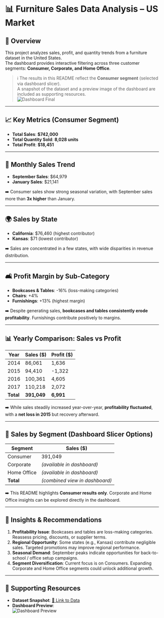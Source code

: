 # 📊 Furniture Sales Data Analysis – US Market  

## 📌 Overview  
This project analyzes sales, profit, and quantity trends from a furniture dataset in the United States.  
The dashboard provides interactive filtering across three customer segments: **Consumer, Corporate, and Home Office**.  

> ℹ️ The results in this README reflect the **Consumer segment** (selected via dashboard slicer).  
> A snapshot of the dataset and a preview image of the dashboard are included as supporting resources.  
![Dashboard Final](https://github.com/LindaNciko/Images/blob/main/Dashbord.png)
---

## 📈 Key Metrics (Consumer Segment)  
- **Total Sales**: **$742,000**  
- **Total Quantity Sold**: **8,028 units**  
- **Total Profit**: **$18,451**  

---

## 📅 Monthly Sales Trend  
- **September Sales**: $64,979  
- **January Sales**: $21,141  

➡️ Consumer sales show strong seasonal variation, with September sales more than **3x higher** than January.  

---

## 🌍 Sales by State  
- **California**: $76,460 (highest contributor)  
- **Kansas**: $71 (lowest contributor)  

➡️ Sales are concentrated in a few states, with wide disparities in revenue distribution.  

---

## 🛋️ Profit Margin by Sub-Category  
- **Bookcases & Tables**: -16% (loss-making categories)  
- **Chairs**: +4%  
- **Furnishings**: +13% (highest margin)  

➡️ Despite generating sales, **bookcases and tables consistently erode profitability**. Furnishings contribute positively to margins.  

---

## 📊 Yearly Comparison: Sales vs Profit  

| Year | Sales ($) | Profit ($) |
|------|-----------|------------|
| 2014 | 86,061    | 1,636      |
| 2015 | 94,410    | -1,322     |
| 2016 | 100,361   | 4,605      |
| 2017 | 110,218   | 2,072      |
| **Total** | **391,049** | **6,991** |

➡️ While sales steadily increased year-over-year, **profitability fluctuated**, with a **net loss in 2015** but recovery afterward.  

---

## 👥 Sales by Segment (Dashboard Slicer Options)  

| Segment      | Sales ($) |
|--------------|-----------|
| Consumer     | 391,049   |
| Corporate    | *(available in dashboard)* |
| Home Office  | *(available in dashboard)* |
| **Total**    | *(combined view in dashboard)* |

➡️ This README highlights **Consumer results only**. Corporate and Home Office insights can be explored directly in the dashboard.  

---

## 📌 Insights & Recommendations  

1. **Profitability Issue**: Bookcases and tables are loss-making categories. Reassess pricing, discounts, or supplier terms.  
2. **Regional Opportunity**: Some states (e.g., Kansas) contribute negligible sales. Targeted promotions may improve regional performance.  
3. **Seasonal Demand**: September peaks indicate opportunities for back-to-school / office setup campaigns.  
4. **Segment Diversification**: Current focus is on Consumers. Expanding Corporate and Home Office segments could unlock additional growth.  

---

## 📂 Supporting Resources  
- **Dataset Snapshot**: [🔗 Link to Data](https://github.com/rubytechme/Market-Sales-Performance-Furniture-Store)  
- **Dashboard Preview**:  
  ![Dashboard Preview](dashboard_image.png)  


